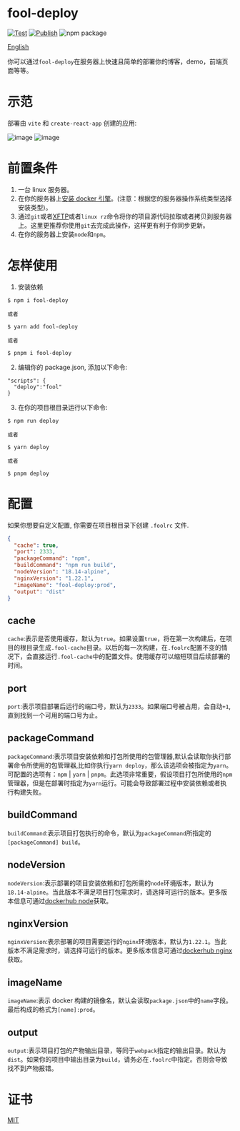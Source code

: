 # fool-deploy

[![Test](https://github.com/thomas-void0/fool-deploy/actions/workflows/test.yml/badge.svg)](https://github.com/thomas-void0/fool-deploy/actions/workflows/test.yml)
[![Publish](https://github.com/thomas-void0/fool-deploy/actions/workflows/publish.yml/badge.svg)](https://github.com/thomas-void0/fool-deploy/actions/workflows/publish.yml) <img src="https://img.shields.io/npm/v/fool-deploy.svg" alt="npm package">

[English](https://github.com/thomas-void0/fool-deploy#readme)

你可以通过`fool-deploy`在服务器上快速且简单的部署你的博客，demo，前端页面等等。

# 示范

部署由 `vite` 和 `create-react-app` 创建的应用:

![image](https://user-images.githubusercontent.com/48620706/227898197-5314717d-5184-4d64-b7c9-d6f0bfe9b8d2.png)
![image](https://user-images.githubusercontent.com/48620706/227898276-aeea45d6-9d6b-40f4-90cc-aa48b73ba420.png)

# 前置条件

1. 一台 linux 服务器。
2. 在你的服务器上[安装 docker 引擎](https://docs.docker.com/engine/install/centos/)。(注意：根据您的服务器操作系统类型选择安装类型)。
3. 通过`git`或者[XFTP](https://www.xshell.com/en/xftp/)或者`linux rz`命令将你的项目源代码拉取或者拷贝到服务器上。这里更推荐你使用`git`去完成此操作，这样更有利于你同步更新。
4. 在你的服务器上安装`node`和`npm`。

# 怎样使用

1. 安装依赖

```shell
$ npm i fool-deploy

或者

$ yarn add fool-deploy

或者

$ pnpm i fool-deploy
```

2. 编辑你的 package.json, 添加以下命令:

```shell
"scripts": {
  "deploy":"fool"
}
```

3. 在你的项目根目录运行以下命令:

```shell
$ npm run deploy

或者

$ yarn deploy

或者

$ pnpm deploy
```

# 配置

如果你想要自定义配置, 你需要在项目根目录下创建 `.foolrc` 文件.

```json
{
  "cache": true,
  "port": 2333,
  "packageCommand": "npm",
  "buildCommand": "npm run build",
  "nodeVersion": "18.14-alpine",
  "nginxVersion": "1.22.1",
  "imageName": "fool-deploy:prod",
  "output": "dist"
}
```

## cache

`cache`:表示是否使用缓存，默认为`true`。如果设置`true`，将在第一次构建后，在项目的根目录生成`.fool-cache`目录。以后的每一次构建，在`.foolrc`配置不变的情况下，会直接运行`.fool-cache`中的配置文件。使用缓存可以缩短项目后续部署的时间。

## port

`port`:表示项目部署后运行的端口号，默认为`2333`。如果端口号被占用，会自动`+1`,直到找到一个可用的端口号为止。

## packageCommand

`packageCommand`:表示项目安装依赖和打包所使用的包管理器,默认会读取你执行部署命令所使用的包管理器,比如你执行`yarn deploy`，那么该选项会被指定为`yarn`。可配置的选项有：`npm` | `yarn` | `pnpm`。此选项非常重要，假设项目打包所使用的`npm`管理器，但是在部署时指定为`yarn`运行。可能会导致部署过程中安装依赖或者执行构建失败。

## buildCommand

`buildCommand`:表示项目打包执行的命令，默认为`packageCommand`所指定的`[packageCommand] build`。

## nodeVersion

`nodeVersion`:表示部署的项目安装依赖和打包所需的`node`环境版本，默认为`18.14-alpine`。当此版本不满足项目打包需求时，请选择可运行的版本。更多版本信息可通过[dockerhub node](https://hub.docker.com/_/node)获取。

## nginxVersion

`nginxVersion`:表示部署的项目需要运行的`nginx`环境版本，默认为`1.22.1`。当此版本不满足需求时，请选择可运行的版本。更多版本信息可通过[dockerhub nginx](https://hub.docker.com/_/nginx)获取。

## imageName

`imageName`:表示 docker 构建的镜像名，默认会读取`package.json`中的`name`字段。最后构成的格式为`[name]:prod`。

## output

`output`:表示项目打包的产物输出目录，等同于`webpack`指定的输出目录。默认为`dist`。如果你的项目中输出目录为`build`，请务必在`.foolrc`中指定。否则会导致找不到产物报错。

# 证书

[MIT](./LICENSE)
